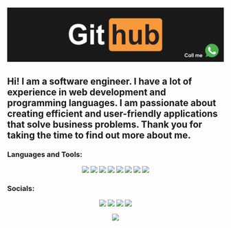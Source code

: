 [![header](https://github.com/lopezdeniz/lopezdeniz/blob/main/assets/гид.gif)](https://wa.me/79854487143?text=%D0%9F%D1%80%D0%B8%D0%B2%D0%B5%D1%82!%20%F0%9F%91%8B%20%D0%9C%D0%B5%D0%BD%D1%8F%20%D0%B8%D0%BD%D1%82%D0%B5%D1%80%D0%B5%D1%81%D1%83%D0%B5%D1%82...)

## Hi! I am a software engineer. I have a lot of experience in web development and programming languages.  I am passionate about creating efficient and user-friendly applications that solve business problems. Thank you for taking the time to find out more about me.


### Languages and Tools:
<p align="center">
<img src="https://img.shields.io/badge/HTML5-ffff00?logo=html5&logoColor=black&style=for-the-badge">
<img src="https://img.shields.io/badge/CSS3-blue?logo=css3&logoColor=white&style=for-the-badge">
<img src="https://img.shields.io/badge/SASS-ff294d?logo=sass&logoColor=black&style=for-the-badge">
<img src="https://img.shields.io/badge/SQL-white?logo=sql&logoColor=87CEFA&style=for-the-badge">
<img src="https://img.shields.io/badge/SWIFT-FF4500?logo=swift&logoColor=white&style=for-the-badge">
<img src="https://img.shields.io/badge/PYTHON-ffff00?logo=python&logoColor=blue&style=for-the-badge">
<img src="https://img.shields.io/badge/JAVASCRIPT-ffff00?logo=javascript&logoColor=black&style=for-the-badge">
<img src="https://img.shields.io/badge/BAS-ffff0?logo=bas&logoColor=black&style=for-the-badge">
</p>



### Socials:
<p align="center">
<a href="https://t.me/LopezDeniz">
<img src="https://img.shields.io/badge/-Telegram-090909?style=for-the-badge&logo=telegram&logoColor=27A0D9"></a>
<a href=""><img src="https://img.shields.io/badge/-YouTube-090909?style=for-the-badge&logo=YouTube&logoColor=FF0000"></a>
<a href="https://www.instagram.com/leandrlopez.official"><img src="https://img.shields.io/badge/-Instagram-090909?style=for-the-badge&logo=instagram&logoColor=B4068E"></a>
<https: href="https://vk.com/lopezdeniz"><img src="https://img.shields.io/badge/-Vkontakte-090909?style=for-the-badge&logo=Vk&logoColor=4F7DB3"></a>
</p>
 <p align="center">
  <img src="https://komarev.com/ghpvc/?username=your-github-lopezdeniz&style=flat-square&color=blue"/>
</p>









